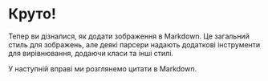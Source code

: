 # Круто!

Тепер ви дізналися, як додати зображення в Markdown. Це загальний стиль для зображень, але деякі парсери надають додаткові інструменти для вирівнювання, додаючи класи та інші стилі.

У наступній вправі ми розглянемо цитати в Markdown.
